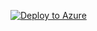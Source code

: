 [![Deploy to Azure](https://aka.ms/deploytoazurebutton)](https://portal.azure.com/#create/Microsoft.Template/uri/https://codilogtemplate.file.core.windows.net/sap/Template_GitHub/enedis_parameters.json?sp=rl&st=2020-11-27T17:29:38Z&se=2025-11-28T17:29:00Z&sv=2019-12-12&sig=y6bDUdHhlVnRGY3ZJa9QowvyV%2BSBNSkxWMEx%2BevHT9w%3D&sr=f)
